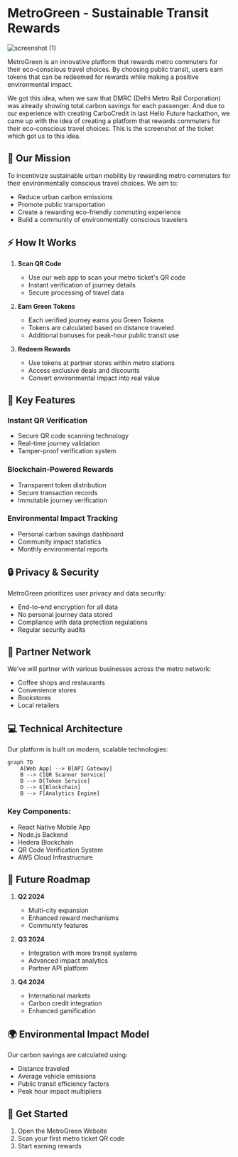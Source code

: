 # MetroGreen - Sustainable Transit Rewards
![screenshot (1)](https://github.com/user-attachments/assets/1d95926f-888f-4340-b903-8e1434ec8bff)

MetroGreen is an innovative platform that rewards metro commuters for their eco-conscious travel choices. By choosing public transit, users earn tokens that can be redeemed for rewards while making a positive environmental impact.

We got this idea, when we saw that DMRC (Delhi Metro Rail Corporation) was already showing total carbon savings for each passenger. And due to our experience with creating CarboCredit in last Hello Future hackathon, we came up with the idea of creating a platform that rewards commuters for their eco-conscious travel choices. This is the screenshot of the ticket which got us to this idea.

## 🌱 Our Mission

To incentivize sustainable urban mobility by rewarding metro commuters for their environmentally conscious travel choices. We aim to:

- Reduce urban carbon emissions
- Promote public transportation
- Create a rewarding eco-friendly commuting experience
- Build a community of environmentally conscious travelers

## ⚡ How It Works

1. **Scan QR Code**
   - Use our web app to scan your metro ticket's QR code
   - Instant verification of journey details
   - Secure processing of travel data

2. **Earn Green Tokens**
   - Each verified journey earns you Green Tokens
   - Tokens are calculated based on distance traveled
   - Additional bonuses for peak-hour public transit use

3. **Redeem Rewards**
   - Use tokens at partner stores within metro stations
   - Access exclusive deals and discounts
   - Convert environmental impact into real value

## 🌟 Key Features

### Instant QR Verification
- Secure QR code scanning technology
- Real-time journey validation
- Tamper-proof verification system

### Blockchain-Powered Rewards
- Transparent token distribution
- Secure transaction records
- Immutable journey verification

### Environmental Impact Tracking
- Personal carbon savings dashboard
- Community impact statistics
- Monthly environmental reports

## 🔒 Privacy & Security

MetroGreen prioritizes user privacy and data security:

- End-to-end encryption for all data
- No personal journey data stored
- Compliance with data protection regulations
- Regular security audits

## 🤝 Partner Network

We've will partner with various businesses across the metro network:

- Coffee shops and restaurants
- Convenience stores
- Bookstores
- Local retailers

## 💻 Technical Architecture

Our platform is built on modern, scalable technologies:

```mermaid
graph TD
    A[Web App] --> B[API Gateway]
    B --> C[QR Scanner Service]
    B --> D[Token Service]
    D --> E[Blockchain]
    B --> F[Analytics Engine]
```

### Key Components:
- React Native Mobile App
- Node.js Backend
- Hedera Blockchain
- QR Code Verification System
- AWS Cloud Infrastructure

## 🎯 Future Roadmap

1. **Q2 2024**
   - Multi-city expansion
   - Enhanced reward mechanisms
   - Community features

2. **Q3 2024**
   - Integration with more transit systems
   - Advanced impact analytics
   - Partner API platform

3. **Q4 2024**
   - International markets
   - Carbon credit integration
   - Enhanced gamification

## 🌍 Environmental Impact Model

Our carbon savings are calculated using:

- Distance traveled
- Average vehicle emissions
- Public transit efficiency factors
- Peak hour impact multipliers

## 📱 Get Started

1. Open the MetroGreen Website
3. Scan your first metro ticket QR code
4. Start earning rewards
